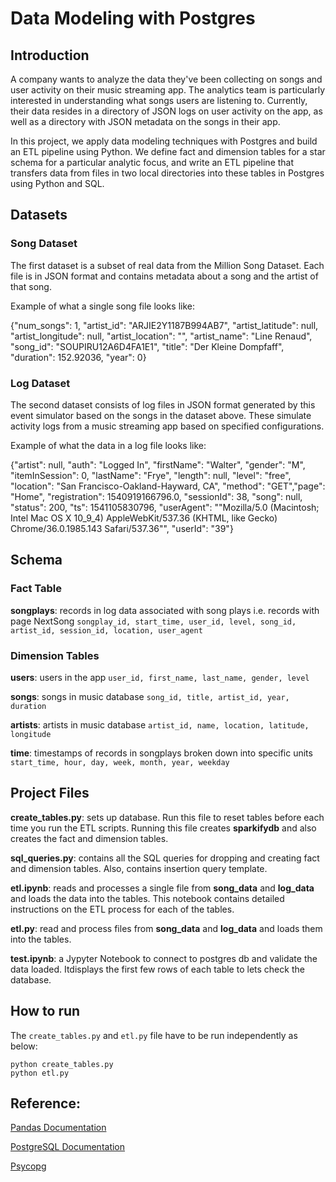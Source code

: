 # Data Modeling with Postgres

## Introduction

A company wants to analyze the data they've been collecting on songs and user activity on their music streaming app. The analytics team is particularly interested in understanding what songs users are listening to. Currently, their data resides in a directory of JSON logs on user activity on the app, as well as a directory with JSON metadata on the songs in their app.

In this project, we apply data modeling techniques with Postgres and build an ETL pipeline using Python. We define fact and dimension tables for a star schema for a particular analytic focus, and write an ETL pipeline that transfers data from files in two local directories into these tables in Postgres using Python and SQL. 


## Datasets
### Song Dataset

The first dataset is a subset of real data from the Million Song Dataset. Each file is in JSON format and contains metadata about a song and the artist of that song. 

Example of what a single song file looks like:

{"num_songs": 1, "artist_id": "ARJIE2Y1187B994AB7", "artist_latitude": null, "artist_longitude": null, "artist_location": "", "artist_name": "Line Renaud", "song_id": "SOUPIRU12A6D4FA1E1", "title": "Der Kleine Dompfaff", "duration": 152.92036, "year": 0}

### Log Dataset

The second dataset consists of log files in JSON format generated by this event simulator based on the songs in the dataset above. These simulate activity logs from a music streaming app based on specified configurations.

Example of what the data in a log file looks like:

{"artist": null, "auth": "Logged In", "firstName": "Walter", "gender": "M", "itemInSession": 0, "lastName": "Frye", "length": null, "level": "free", "location": "San Francisco-Oakland-Hayward, CA", "method": "GET","page": "Home", "registration": 1540919166796.0, "sessionId": 38, "song": null, "status": 200, "ts": 1541105830796, "userAgent": "\"Mozilla\/5.0 (Macintosh; Intel Mac OS X 10_9_4) AppleWebKit\/537.36 (KHTML, like Gecko) Chrome\/36.0.1985.143 Safari\/537.36\"", "userId": "39"}

## Schema
### Fact Table
**songplays**: records in log data associated with song plays i.e. records with page NextSong
```songplay_id, start_time, user_id, level, song_id, artist_id, session_id, location, user_agent```

### Dimension Tables

**users**: users in the app
```user_id, first_name, last_name, gender, level```

**songs**: songs in music database
```song_id, title, artist_id, year, duration```

**artists**: artists in music database
```artist_id, name, location, latitude, longitude```

**time**: timestamps of records in songplays broken down into specific units
```start_time, hour, day, week, month, year, weekday```


## Project Files

**create_tables.py**: sets up database. Run this file to reset tables before each time you run the ETL scripts. Running this file creates **sparkifydb** and also creates the fact and dimension tables.

**sql_queries.py**: contains all the SQL queries for dropping and creating fact and dimension tables. Also, contains insertion query template.

**etl.ipynb**: reads and processes a single file from **song_data** and **log_data** and loads the data into the tables. This notebook contains detailed instructions on the ETL process for each of the tables. 

**etl.py**: read and process files from **song_data** and **log_data** and loads them into the tables.

**test.ipynb**: a Jypyter Notebook to connect to postgres db and validate the data loaded. Itdisplays the first few rows of each table to lets check the database.

## How to run

The ```create_tables.py``` and ```etl.py``` file have to be run independently as below:
```
python create_tables.py 
python etl.py 
```

## Reference: 
[Pandas Documentation](https://pandas.pydata.org/pandas-docs/stable/)

[PostgreSQL Documentation](https://www.postgresql.org/docs/)

[Psycopg](http://initd.org/psycopg/docs/)

